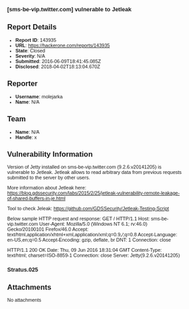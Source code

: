 # [sms-be-vip.twitter.com] vulnerable to Jetleak

## Report Details
- **Report ID**: 143935
- **URL**: https://hackerone.com/reports/143935
- **State**: Closed
- **Severity**: N/A
- **Submitted**: 2016-06-09T18:41:45.085Z
- **Disclosed**: 2018-04-02T18:13:04.670Z

## Reporter
- **Username**: molejarka
- **Name**: N/A

## Team
- **Name**: N/A
- **Handle**: x

## Vulnerability Information
Version of Jetty installed on sms-be-vip.twitter.com (9.2.6.v20141205) is vulnerable to Jetleak.
Jetleak allows to read arbitrary data from previous requests submitted to the server by other users.

More information about Jetleak here:
https://blog.gdssecurity.com/labs/2015/2/25/jetleak-vulnerability-remote-leakage-of-shared-buffers-in-je.html 

Tool to check Jeleak:
https://github.com/GDSSecurity/Jetleak-Testing-Script

Below sample HTTP request and response:
GET / HTTP/1.1
Host: sms-be-vip.twitter.com
User-Agent: Mozilla/5.0 (Windows NT 6.1; rv:46.0) Gecko/20100101 Firefox/46.0
Accept: text/html,application/xhtml+xml,application/xml;q=0.9,*/*;q=0.8
Accept-Language: en-US,en;q=0.5
Accept-Encoding: gzip, deflate, br
DNT: 1
Connection: close

HTTP/1.1 200 OK
Date: Thu, 09 Jun 2016 18:31:04 GMT
Content-Type: text/html; charset=ISO-8859-1
Connection: close
Server: Jetty(9.2.6.v20141205)

<html>
 <head>
  <title>Stratus.025: Welcome</title>
  <style type="text/css">
   h1, p, table, a, body { font-family: Helvetica,Verdana,Arial; font-size: 11px; }
   h1 { font-size: 13px; font-weight: bold; }
   table { border: solid 1px #999999; border-collapse:collapse; empty-cells: show; padding:2px; }
   th { font-weight: bold; background-color:#666666; color:#FFFFFF; text-align: left; }
   th, td  { border-collapse:collapse; border: solid 1px #999999; }
   tr.queue  { background-color:#F5F5F5; }
   tr.warn  { background-color:#FF9090; }
  </style>
 </head>
 <body>
<h1>Stratus.025</h1>
 </body>
</html>


## Attachments
No attachments
